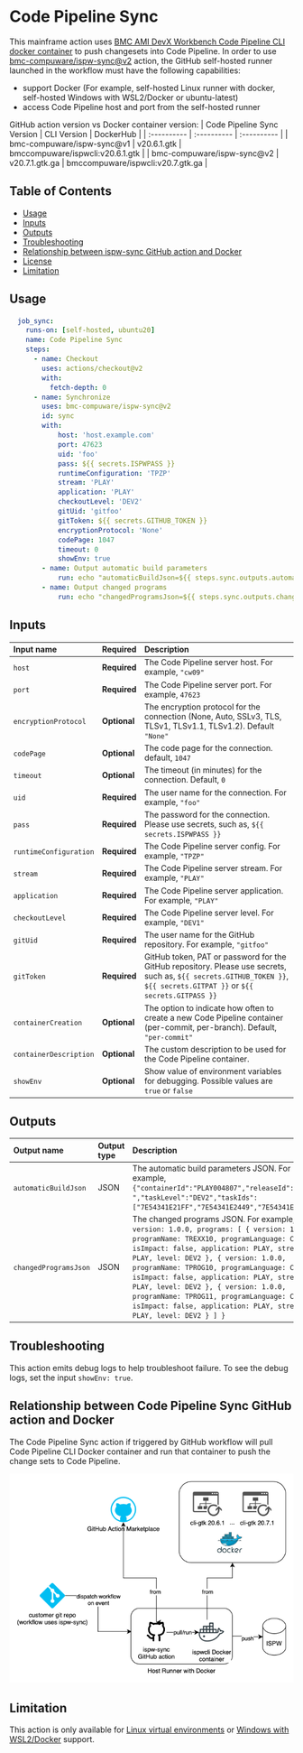 # Code Pipeline Sync

This mainframe action uses [BMC AMI DevX Workbench Code Pipeline CLI docker container](https://hub.docker.com/r/bmccompuware/ispwcli) to push changesets into Code Pipeline. In order to use [bmc-compuware/ispw-sync@v2](http://github.com/compuware-ispw/ispw-sync) action, the GitHub self-hosted runner launched in the workflow must have the following capabilities:
* support Docker (For example, self-hosted Linux runner with docker, self-hosted Windows with WSL2/Docker or ubuntu-latest)
* access Code Pipeline host and port from the self-hosted runner

GitHub action version vs Docker container version:
| Code Pipeline Sync Version | CLI Version | DockerHub |
| :---------- | :---------- | :---------- |
| bmc-compuware/ispw-sync@v1 | v20.6.1.gtk | bmccompuware/ispwcli:v20.6.1.gtk |
| bmc-compuware/ispw-sync@v2 | v20.7.1.gtk.ga | bmccompuware/ispwcli:v20.7.gtk.ga |

## Table of Contents
<!-- toc -->

  - [Usage](#usage)
  - [Inputs](#inputs)
  - [Outputs](#outputs)
  - [Troubleshooting](#troubleshooting)
  - [Relationship between ispw-sync GitHub action and Docker](#relationship-between-ispw-sync-github-action-and-docker)
  - [License](LICENSE.txt)
  - [Limitation](#limitation)

<!-- tocstop -->

## Usage

```yaml
  job_sync:
    runs-on: [self-hosted, ubuntu20]
    name: Code Pipeline Sync
    steps:
      - name: Checkout
        uses: actions/checkout@v2
        with:
          fetch-depth: 0
      - name: Synchronize
        uses: bmc-compuware/ispw-sync@v2
        id: sync
        with:
            host: 'host.example.com'
            port: 47623
            uid: 'foo'
            pass: ${{ secrets.ISPWPASS }}
            runtimeConfiguration: 'TPZP'
            stream: 'PLAY'
            application: 'PLAY'
            checkoutLevel: 'DEV2'
            gitUid: 'gitfoo'
            gitToken: ${{ secrets.GITHUB_TOKEN }}
            encryptionProtocol: 'None'
            codePage: 1047
            timeout: 0
            showEnv: true
        - name: Output automatic build parameters
            run: echo "automaticBuildJson=${{ steps.sync.outputs.automaticBuildJson }}"
        - name: Output changed programs
            run: echo "changedProgramsJson=${{ steps.sync.outputs.changedProgramsJson }}"
```


## Inputs

| Input name | Required | Description |
| :--------- | :------- | :---------- |
| `host` | **Required** | The Code Pipeline server host. For example, `"cw09"` |
| `port` | **Required** | The Code Pipeline server port. For example, `47623` |
| `encryptionProtocol` | **Optional** | The encryption protocol for the connection (None, Auto, SSLv3, TLS, TLSv1, TLSv1.1, TLSv1.2). Default `"None"`
| `codePage` | **Optional** | The code page for the connection. default, `1047` |
| `timeout` | **Optional** | The timeout (in minutes) for the connection. Default, `0` |
| `uid` | **Required** | The user name for the connection. For example, `"foo"` |
| `pass` | **Required** | The password for the connection. Please use secrets, such as, `${{ secrets.ISPWPASS }}` |
| `runtimeConfiguration` | **Required** | The Code Pipeline server config. For example, `"TPZP"` |
| `stream` | **Required** | The Code Pipeline server stream. For example, `"PLAY"` |
| `application` | **Required** | The Code Pipeline server application. For example, `"PLAY"` |
| `checkoutLevel` | **Required** | The Code Pipeline server level. For example, `"DEV1"` |
| `gitUid` | **Required** | The user name for the GitHub repository. For example, `"gitfoo"` |
| `gitToken` | **Required** | GitHub token, PAT or password for the GitHub repository. Please use secrets, such as, `${{ secrets.GITHUB_TOKEN }}`, `${{ secrets.GITPAT }}` or `${{ secrets.GITPASS }}` |
| `containerCreation` | **Optional** | The option to indicate how often to create a new Code Pipeline container (per-commit, per-branch). Default, `"per-commit"` |
| `containerDescription` | **Optional** | The custom description to be used for the Code Pipeline container. |
| `showEnv` | **Optional** | Show value of environment variables for debugging. Possible values are `true` or `false` |



## Outputs

| Output name | Output type | Description |
| :---------- | :---------- | :---------- |
| `automaticBuildJson` | JSON | The automatic build parameters JSON. For example, `{"containerId":"PLAY004807","releaseId":" ","taskLevel":"DEV2","taskIds":["7E54341E21FF","7E54341E2449","7E54341E2610"]}`|
| `changedProgramsJson` | JSON | The changed programs JSON. For example, `{ version: 1.0.0, programs: [ { version: 1.0.0, programName: TREXX10, programLanguage: CLST, isImpact: false, application: PLAY, stream: PLAY, level: DEV2 }, { version: 1.0.0, programName: TPROG10, programLanguage: COB, isImpact: false, application: PLAY, stream: PLAY, level: DEV2 }, { version: 1.0.0, programName: TPROG11, programLanguage: COB, isImpact: false, application: PLAY, stream: PLAY, level: DEV2 } ] }`|

## Troubleshooting

This action emits debug logs to help troubleshoot failure. To see the debug logs, set the input `showEnv: true`.

## Relationship between Code Pipeline Sync GitHub action and Docker

The Code Pipeline Sync action if triggered by GitHub workflow will pull Code Pipeline CLI Docker container and run that container to push the change sets to Code Pipeline.

![Code Pipeline Sync explained](media/ispw-sync-explained.png)

## Limitation

This action is only available for [Linux virtual environments](https://help.github.com/en/articles/virtual-environments-for-github-actions#supported-virtual-environments-and-hardware-resources) or [Windows with WSL2/Docker](https://docs.docker.com/docker-for-windows/wsl/) support.

